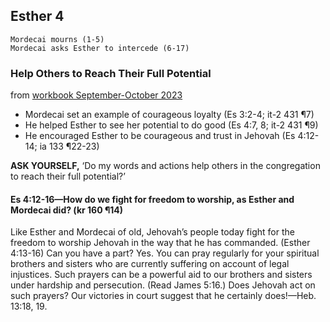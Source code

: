 ## Esther 4

```
Mordecai mourns (1-5)
Mordecai asks Esther to intercede (6-17)
```

### Help Others to Reach Their Full Potential

from [workbook September-October 2023](https://www.jw.org/en/library/jw-meeting-workbook/september-october-2023-mwb/Life-and-Ministry-Meeting-Schedule-for-September-11-17-2023/Help-Others-to-Reach-Their-Full-Potential/)

- Mordecai set an example of courageous loyalty (Es 3:2-4; it-2 431 ¶7)
- He helped Esther to see her potential to do good (Es 4:7, 8; it-2 431 ¶9)
- He encouraged Esther to be courageous and trust in Jehovah (Es 4:12-14; ia 133 ¶22-23)

**ASK YOURSELF,**  ‘Do my words and actions help others in the congregation to reach their full potential?’

#### Es 4:12-16​—How do we fight for freedom to worship, as Esther and Mordecai did? (kr 160 ¶14)

Like Esther and Mordecai of old, Jehovah’s people today fight for the freedom to worship Jehovah in the way that  he has commanded. (Esther 4:13-16) Can you have a part? Yes. You can pray regularly for your spiritual brothers and sisters who are currently suffering on account of legal injustices. Such prayers can be a powerful aid to our brothers and sisters under hardship and persecution. (Read James 5:16.) Does Jehovah act on such prayers? Our victories in court suggest that he certainly does!​—Heb. 13:18, 19.
